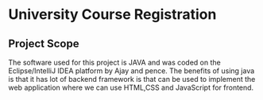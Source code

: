 # University Course Registration
## Project Scope
The software used for this project is JAVA and was coded on the Eclipse/IntelliJ IDEA platform by
Ajay and pence. The benefits of using java is that it has lot of backend framework is that can be
used to implement the web application where we can use HTML,CSS and JavaScript for frontend.
